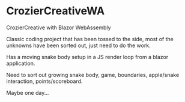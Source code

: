 # CrozierCreativeWA

CrozierCreative with Blazor WebAssembly

Classic coding project that has been tossed to the side, most of the unknowns have been sorted out, just need to do the work.

Has a moving snake body setup in a JS render loop from a blazor application.

Need to sort out growing snake body, game, boundaries, apple/snake interaction, points/scoreboard.

Maybe one day...
